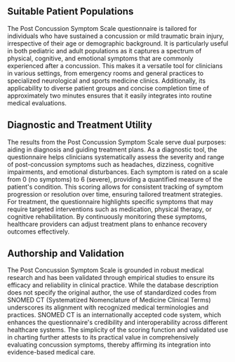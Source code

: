 ## Suitable Patient Populations

The Post Concussion Symptom Scale questionnaire is tailored for individuals who have sustained a concussion or mild traumatic brain injury, irrespective of their age or demographic background. It is particularly useful in both pediatric and adult populations as it captures a spectrum of physical, cognitive, and emotional symptoms that are commonly experienced after a concussion. This makes it a versatile tool for clinicians in various settings, from emergency rooms and general practices to specialized neurological and sports medicine clinics. Additionally, its applicability to diverse patient groups and concise completion time of approximately two minutes ensures that it easily integrates into routine medical evaluations.

## Diagnostic and Treatment Utility

The results from the Post Concussion Symptom Scale serve dual purposes: aiding in diagnosis and guiding treatment plans. As a diagnostic tool, the questionnaire helps clinicians systematically assess the severity and range of post-concussion symptoms such as headaches, dizziness, cognitive impairments, and emotional disturbances. Each symptom is rated on a scale from 0 (no symptoms) to 6 (severe), providing a quantified measure of the patient's condition. This scoring allows for consistent tracking of symptom progression or resolution over time, ensuring tailored treatment strategies. For treatment, the questionnaire highlights specific symptoms that may require targeted interventions such as medication, physical therapy, or cognitive rehabilitation. By continuously monitoring these symptoms, healthcare providers can adjust treatment plans to enhance recovery outcomes effectively.

## Authorship and Validation

The Post Concussion Symptom Scale is grounded in robust medical research and has been validated through empirical studies to ensure its efficacy and reliability in clinical practice. While the database description does not specify the original author, the use of standardized codes from SNOMED CT (Systematized Nomenclature of Medicine Clinical Terms) underscores its alignment with recognized medical terminologies and practices. SNOMED CT is an internationally accepted code system, which enhances the questionnaire's credibility and interoperability across different healthcare systems. The simplicity of the scoring function and validated use in charting further attests to its practical value in comprehensively evaluating concussion symptoms, thereby affirming its integration into evidence-based medical care.